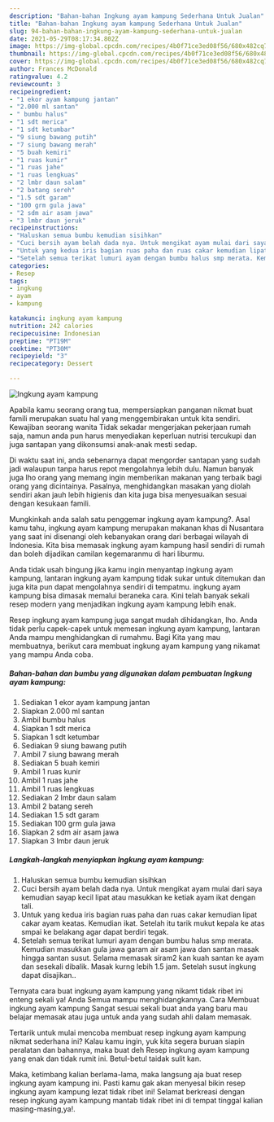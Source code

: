 ```yaml
---
description: "Bahan-bahan Ingkung ayam kampung Sederhana Untuk Jualan"
title: "Bahan-bahan Ingkung ayam kampung Sederhana Untuk Jualan"
slug: 94-bahan-bahan-ingkung-ayam-kampung-sederhana-untuk-jualan
date: 2021-05-29T08:17:34.802Z
image: https://img-global.cpcdn.com/recipes/4b0f71ce3ed08f56/680x482cq70/ingkung-ayam-kampung-foto-resep-utama.jpg
thumbnail: https://img-global.cpcdn.com/recipes/4b0f71ce3ed08f56/680x482cq70/ingkung-ayam-kampung-foto-resep-utama.jpg
cover: https://img-global.cpcdn.com/recipes/4b0f71ce3ed08f56/680x482cq70/ingkung-ayam-kampung-foto-resep-utama.jpg
author: Frances McDonald
ratingvalue: 4.2
reviewcount: 3
recipeingredient:
- "1 ekor ayam kampung jantan"
- "2.000 ml santan"
- " bumbu halus"
- "1 sdt merica"
- "1 sdt ketumbar"
- "9 siung bawang putih"
- "7 siung bawang merah"
- "5 buah kemiri"
- "1 ruas kunir"
- "1 ruas jahe"
- "1 ruas lengkuas"
- "2 lmbr daun salam"
- "2 batang sereh"
- "1.5 sdt garam"
- "100 grm gula jawa"
- "2 sdm air asam jawa"
- "3 lmbr daun jeruk"
recipeinstructions:
- "Haluskan semua bumbu kemudian sisihkan"
- "Cuci bersih ayam belah dada nya. Untuk mengikat ayam mulai dari saya kemudian sayap kecil lipat atau masukkan ke ketiak ayam ikat dengan tali."
- "Untuk yang kedua iris bagian ruas paha dan ruas cakar kemudian lipat cakar ayam keatas. Kemudian ikat. Setelah itu tarik mukut kepala ke atas smpai ke belakang agar dapat berdiri tegak."
- "Setelah semua terikat lumuri ayam dengan bumbu halus smp merata. Kemudian masukkan gula jawa garam air asam jawa dan santan masak hingga santan susut. Selama memasak siram2 kan kuah santan ke ayam dan sesekali dibalik. Masak kurng lebih 1.5 jam. Setelah susut ingkung dapat disajikan.."
categories:
- Resep
tags:
- ingkung
- ayam
- kampung

katakunci: ingkung ayam kampung 
nutrition: 242 calories
recipecuisine: Indonesian
preptime: "PT19M"
cooktime: "PT30M"
recipeyield: "3"
recipecategory: Dessert

---
```



![Ingkung ayam kampung](https://img-global.cpcdn.com/recipes/4b0f71ce3ed08f56/680x482cq70/ingkung-ayam-kampung-foto-resep-utama.jpg)

Apabila kamu seorang orang tua, mempersiapkan panganan nikmat buat famili merupakan suatu hal yang menggembirakan untuk kita sendiri. Kewajiban seorang  wanita Tidak sekadar mengerjakan pekerjaan rumah saja, namun anda pun harus menyediakan keperluan nutrisi tercukupi dan juga santapan yang dikonsumsi anak-anak mesti sedap.

Di waktu  saat ini, anda sebenarnya dapat mengorder santapan yang sudah jadi walaupun tanpa harus repot mengolahnya lebih dulu. Namun banyak juga lho orang yang memang ingin memberikan makanan yang terbaik bagi orang yang dicintainya. Pasalnya, menghidangkan masakan yang diolah sendiri akan jauh lebih higienis dan kita juga bisa menyesuaikan sesuai dengan kesukaan famili. 



Mungkinkah anda salah satu penggemar ingkung ayam kampung?. Asal kamu tahu, ingkung ayam kampung merupakan makanan khas di Nusantara yang saat ini disenangi oleh kebanyakan orang dari berbagai wilayah di Indonesia. Kita bisa memasak ingkung ayam kampung hasil sendiri di rumah dan boleh dijadikan camilan kegemaranmu di hari liburmu.

Anda tidak usah bingung jika kamu ingin menyantap ingkung ayam kampung, lantaran ingkung ayam kampung tidak sukar untuk ditemukan dan juga kita pun dapat mengolahnya sendiri di tempatmu. ingkung ayam kampung bisa dimasak memalui beraneka cara. Kini telah banyak sekali resep modern yang menjadikan ingkung ayam kampung lebih enak.

Resep ingkung ayam kampung juga sangat mudah dihidangkan, lho. Anda tidak perlu capek-capek untuk memesan ingkung ayam kampung, lantaran Anda mampu menghidangkan di rumahmu. Bagi Kita yang mau membuatnya, berikut cara membuat ingkung ayam kampung yang nikamat yang mampu Anda coba.

<!--inarticleads1-->

##### Bahan-bahan dan bumbu yang digunakan dalam pembuatan Ingkung ayam kampung:

1. Sediakan 1 ekor ayam kampung jantan
1. Siapkan 2.000 ml santan
1. Ambil  bumbu halus
1. Siapkan 1 sdt merica
1. Siapkan 1 sdt ketumbar
1. Sediakan 9 siung bawang putih
1. Ambil 7 siung bawang merah
1. Sediakan 5 buah kemiri
1. Ambil 1 ruas kunir
1. Ambil 1 ruas jahe
1. Ambil 1 ruas lengkuas
1. Sediakan 2 lmbr daun salam
1. Ambil 2 batang sereh
1. Sediakan 1.5 sdt garam
1. Sediakan 100 grm gula jawa
1. Siapkan 2 sdm air asam jawa
1. Siapkan 3 lmbr daun jeruk




<!--inarticleads2-->

##### Langkah-langkah menyiapkan Ingkung ayam kampung:

1. Haluskan semua bumbu kemudian sisihkan
1. Cuci bersih ayam belah dada nya. Untuk mengikat ayam mulai dari saya kemudian sayap kecil lipat atau masukkan ke ketiak ayam ikat dengan tali.
1. Untuk yang kedua iris bagian ruas paha dan ruas cakar kemudian lipat cakar ayam keatas. Kemudian ikat. Setelah itu tarik mukut kepala ke atas smpai ke belakang agar dapat berdiri tegak.
1. Setelah semua terikat lumuri ayam dengan bumbu halus smp merata. Kemudian masukkan gula jawa garam air asam jawa dan santan masak hingga santan susut. Selama memasak siram2 kan kuah santan ke ayam dan sesekali dibalik. Masak kurng lebih 1.5 jam. Setelah susut ingkung dapat disajikan..




Ternyata cara buat ingkung ayam kampung yang nikamt tidak ribet ini enteng sekali ya! Anda Semua mampu menghidangkannya. Cara Membuat ingkung ayam kampung Sangat sesuai sekali buat anda yang baru mau belajar memasak atau juga untuk anda yang sudah ahli dalam memasak.

Tertarik untuk mulai mencoba membuat resep ingkung ayam kampung nikmat sederhana ini? Kalau kamu ingin, yuk kita segera buruan siapin peralatan dan bahannya, maka buat deh Resep ingkung ayam kampung yang enak dan tidak rumit ini. Betul-betul taidak sulit kan. 

Maka, ketimbang kalian berlama-lama, maka langsung aja buat resep ingkung ayam kampung ini. Pasti kamu gak akan menyesal bikin resep ingkung ayam kampung lezat tidak ribet ini! Selamat berkreasi dengan resep ingkung ayam kampung mantab tidak ribet ini di tempat tinggal kalian masing-masing,ya!.

